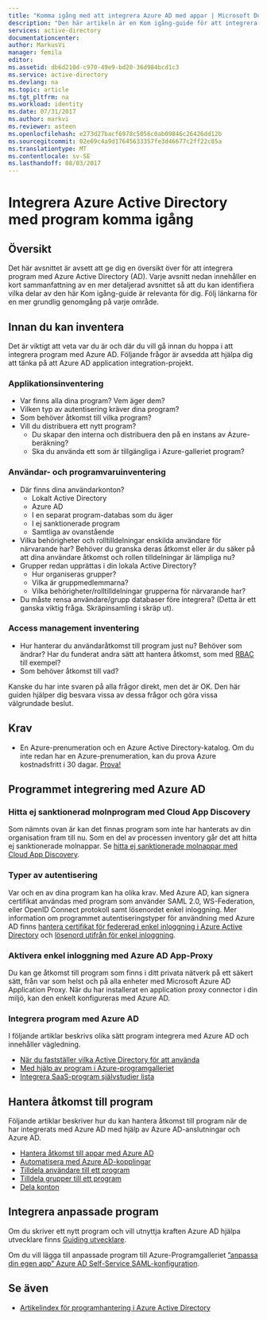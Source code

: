 ```yaml
---
title: "Komma igång med att integrera Azure AD med appar | Microsoft Docs"
description: "Den här artikeln är en Kom igång-guide för att integrera Azure Active Directory (AD) med lokala program och molnprogram."
services: active-directory
documentationcenter: 
author: MarkusVi
manager: femila
editor: 
ms.assetid: db6d210d-c970-49e9-bd20-36d984bcd1c3
ms.service: active-directory
ms.devlang: na
ms.topic: article
ms.tgt_pltfrm: na
ms.workload: identity
ms.date: 07/31/2017
ms.author: markvi
ms.reviewer: asteen
ms.openlocfilehash: e273d27bacf6978c5056c0ab09846c26426dd12b
ms.sourcegitcommit: 02e69c4a9d17645633357fe3d46677c2ff22c85a
ms.translationtype: MT
ms.contentlocale: sv-SE
ms.lasthandoff: 08/03/2017
---
```

# <a name="integrating-azure-active-directory-with-applications-getting-started-guide"></a>Integrera Azure Active Directory med program komma igång
## <a name="overview"></a>Översikt
Det här avsnittet är avsett att ge dig en översikt över för att integrera program med Azure Active Directory (AD). Varje avsnitt nedan innehåller en kort sammanfattning av en mer detaljerad avsnittet så att du kan identifiera vilka delar av den här Kom igång-guide är relevanta för dig.  Följ länkarna för en mer grundlig genomgång på varje område.

## <a name="before-you-begin-take-inventory"></a>Innan du kan inventera
Det är viktigt att veta var du är och där du vill gå innan du hoppa i att integrera program med Azure AD.  Följande frågor är avsedda att hjälpa dig att tänka på att Azure AD application integration-projekt.

### <a name="application-inventory"></a>Applikationsinventering
* Var finns alla dina program? Vem äger dem?
* Vilken typ av autentisering kräver dina program?
* Som behöver åtkomst till vilka program?
* Vill du distribuera ett nytt program?
  * Du skapar den interna och distribuera den på en instans av Azure-beräkning?
  * Ska du använda ett som är tillgängliga i Azure-galleriet program?

### <a name="user-and-group-inventory"></a>Användar- och programvaruinventering
* Där finns dina användarkonton?
  * Lokalt Active Directory
  * Azure AD
  * I en separat program-databas som du äger
  * I ej sanktionerade program
  * Samtliga av ovanstående
* Vilka behörigheter och rolltilldelningar enskilda användare för närvarande har? Behöver du granska deras åtkomst eller är du säker på att dina användare åtkomst och rollen tilldelningar är lämpliga nu?
* Grupper redan upprättas i din lokala Active Directory?
  * Hur organiseras grupper?
  * Vilka är gruppmedlemmarna?
  * Vilka behörigheter/rolltilldelningar grupperna för närvarande har?
* Du måste rensa användare/grupp databaser före integrera?  (Detta är ett ganska viktig fråga. Skräpinsamling i skräp ut).

### <a name="access-management-inventory"></a>Access management inventering
* Hur hanterar du användaråtkomst till program just nu? Behöver som ändrar?  Har du funderat andra sätt att hantera åtkomst, som med [RBAC](role-based-access-control-configure.md) till exempel?
* Som behöver åtkomst till vad?

Kanske du har inte svaren på alla frågor direkt, men det är OK.  Den här guiden hjälper dig besvara vissa av dessa frågor och göra vissa välgrundade beslut.

## <a name="prerequisites"></a>Krav
* En Azure-prenumeration och en Azure Active Directory-katalog.  Om du inte redan har en Azure-prenumeration, kan du prova Azure kostnadsfritt i 30 dagar. [Prova!](https://azure.microsoft.com/trial/get-started-active-directory/)

## <a name="application-integration-with-azure-ad"></a>Programmet integrering med Azure AD
### <a name="finding-unsanctioned-cloud-applications-with-cloud-app-discovery"></a>Hitta ej sanktionerad molnprogram med Cloud App Discovery
Som nämnts ovan är kan det finnas program som inte har hanterats av din organisation fram till nu.  Som en del av processen inventory går det att hitta ej sanktionerade molnappar. Se [hitta ej sanktionerade molnappar med Cloud App Discovery](active-directory-cloudappdiscovery-whatis.md).

### <a name="authentication-types"></a>Typer av autentisering
Var och en av dina program kan ha olika krav. Med Azure AD, kan signera certifikat användas med program som använder SAML 2.0, WS-Federation, eller OpenID Connect protokoll samt lösenordet enkel inloggning. Mer information om programmet autentiseringstyper för användning med Azure AD finns [hantera certifikat för federerad enkel inloggning i Azure Active Directory](active-directory-sso-certs.md) och [lösenord utifrån för enkel inloggning](active-directory-appssoaccess-whatis.md).

### <a name="enabling-sso-with-azure-ad-app-proxy"></a>Aktivera enkel inloggning med Azure AD App-Proxy
Du kan ge åtkomst till program som finns i ditt privata nätverk på ett säkert sätt, från var som helst och på alla enheter med Microsoft Azure AD Application Proxy. När du har installerat en application proxy connector i din miljö, kan den enkelt konfigureras med Azure AD.

### <a name="integrating-applications-with-azure-ad"></a>Integrera program med Azure AD
I följande artiklar beskrivs olika sätt program integrera med Azure AD och innehåller vägledning.

* [När du fastställer vilka Active Directory för att använda](active-directory-administer.md)
* [Med hjälp av program i Azure-programgalleriet](active-directory-appssoaccess-whatis.md)
* [Integrera SaaS-program självstudier lista](active-directory-saas-tutorial-list.md)

## <a name="managing-access-to-applications"></a>Hantera åtkomst till program
Följande artiklar beskriver hur du kan hantera åtkomst till program när de har integrerats med Azure AD med hjälp av Azure AD-anslutningar och Azure AD.

* [Hantera åtkomst till appar med Azure AD](active-directory-managing-access-to-apps.md)
* [Automatisera med Azure AD-kopplingar](active-directory-saas-app-provisioning.md)
* [Tilldela användare till ett program](active-directory-applications-guiding-developers-assigning-users.md)
* [Tilldela grupper till ett program](active-directory-applications-guiding-developers-assigning-groups.md)
* [Dela konton](active-directory-sharing-accounts.md)

## <a name="integrating-custom-applications"></a>Integrera anpassade program
Om du skriver ett nytt program och vill utnyttja kraften Azure AD hjälpa utvecklare finns [Guiding utvecklare](active-directory-applications-guiding-developers-for-lob-applications.md).

Om du vill lägga till anpassade program till Azure-Programgalleriet [”anpassa din egen app” Azure AD Self-Service SAML-konfiguration](http://blogs.technet.com/b/ad/archive/2015/06/17/bring-your-own-app-with-azure-ad-self-service-saml-configuration-gt-now-in-preview.aspx).

## <a name="see-also"></a>Se även
* [Artikelindex för programhantering i Azure Active Directory](active-directory-apps-index.md)


